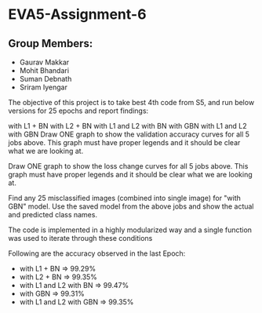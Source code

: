# **EVA5-Assignment-6**

## Group Members:
- Gaurav Makkar
- Mohit Bhandari
- Suman Debnath
- Sriram Iyengar


The objective of this project is to take best 4th code from S5, and run below versions for 25 epochs and report findings:

with L1 + BN
with L2 + BN
with L1 and L2 with BN
with GBN
with L1 and L2 with GBN
Draw ONE graph to show the validation accuracy curves for all 5 jobs above. This graph must have proper legends and it should be clear what we are looking at.

Draw ONE graph to show the loss change curves for all 5 jobs above. This graph must have proper legends and it should be clear what we are looking at.

Find any 25 misclassified images (combined into single image) for "with GBN" model. Use the saved model from the above jobs and show the actual and predicted class names.

The code is implemented in a highly modularized way and a single function was used to iterate through these conditions

Following are the accuracy observed in the last Epoch:

- with L1 + BN => 99.29%
- with L2 + BN => 99.35%
- with L1 and L2 with BN => 99.47%
- with GBN => 99.31%
- with L1 and L2 with GBN => 99.35%